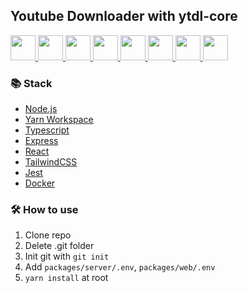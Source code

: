 ## Youtube Downloader with ytdl-core

<div>
  <a href="https://nodejs.org/en/">
    <img height="40" width="40" src="https://cdn.svgporn.com/logos/nodejs-icon.svg">
  </a>
  <a href="https://yarnpkg.com/">
    <img height="40" width="40" src="https://cdn.svgporn.com/logos/yarn.svg">
  </a>
  <a href="https://www.typescriptlang.org/">
    <img height="40" width="40" src="https://cdn.svgporn.com/logos/typescript-icon.svg">
  </a>
  <a href="https://expressjs.com/">
    <img height="40" width="40" src="https://cdn.svgporn.com/logos/express.svg">
  </a>
  <a href="https://reactjs.org/">
    <img height="40" width="40" src="https://cdn.svgporn.com/logos/react.svg">
  </a>
  <a href="https://tailwindcss.com/">
    <img height="40" width="40" src="https://cdn.svgporn.com/logos/tailwindcss-icon.svg">
  </a>
  <a href="https://jestjs.io/">
    <img height="40" width="40" src="https://cdn.svgporn.com/logos/jest.svg">
  </a>
  <a href="https://www.docker.com/">
    <img height="40" width="40" src="https://cdn.svgporn.com/logos/docker-icon.svg">
  </a>
</div>

### 📚 Stack

- [Node.js](https://nodejs.org/en/)
- [Yarn Workspace](https://yarnpkg.com/features/workspaces)
- [Typescript](https://www.typescriptlang.org/)
- [Express](https://expressjs.com/)
- [React](https://reactjs.org/)
- [TailwindCSS](https://tailwindcss.com/)
- [Jest](https://jestjs.io/)
- [Docker](https://www.docker.com/)

### 🛠 How to use

1. Clone repo
1. Delete .git folder
1. Init git with `git init`
1. Add `packages/server/.env`, `packages/web/.env`
1. `yarn install` at root
